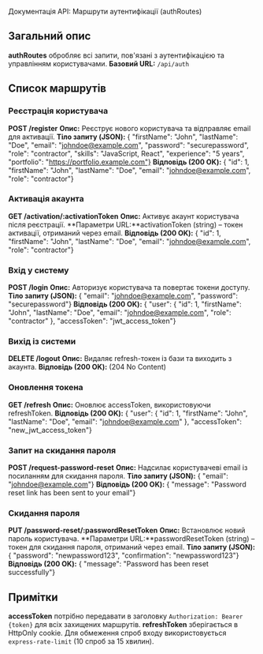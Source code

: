 Документація API: Маршрути аутентифікації (authRoutes)
## Загальний опис
**authRoutes** обробляє всі запити, пов'язані з аутентифікацією та управлінням користувачами.
**Базовий URL:** `/api/auth`
## Список маршрутів
### Реєстрація користувача
**POST /register**
**Опис:** Реєструє нового користувача та відправляє email для активації.
**Тіло запиту (JSON):**
{  "firstName": "John",  "lastName": "Doe",  "email": "johndoe@example.com",  "password": "securepassword",  "role": "contractor",  "skills": "JavaScript, React",  "experience": "5 years",  "portfolio": "https://portfolio.example.com"}
**Відповідь (200 OK):**
{  "id": 1,  "firstName": "John",  "lastName": "Doe",  "email": "johndoe@example.com",  "role": "contractor"}
### Активація акаунта
**GET /activation/:activationToken**
**Опис:** Активує акаунт користувача після реєстрації.
**Параметри URL:**activationToken (string) – токен активації, отриманий через email.
**Відповідь (200 OK):**
{  "id": 1,  "firstName": "John",  "lastName": "Doe",  "email": "johndoe@example.com",  "role": "contractor"}
### Вхід у систему
**POST /login**
**Опис:** Авторизує користувача та повертає токени доступу.
**Тіло запиту (JSON):**
{  "email": "johndoe@example.com",  "password": "securepassword"}
**Відповідь (200 OK):**
{  "user": {    "id": 1,    "firstName": "John",    "lastName": "Doe",    "email": "johndoe@example.com",    "role": "contractor"  },  "accessToken": "jwt_access_token"}
### Вихід із системи
**DELETE /logout**
**Опис:** Видаляє refresh-токен із бази та виходить з акаунта.
**Відповідь (200 OK):**
(204 No Content)
### Оновлення токена
**GET /refresh**
**Опис:** Оновлює accessToken, використовуючи refreshToken.
**Відповідь (200 OK):**
{  "user": {    "id": 1,    "firstName": "John",    "lastName": "Doe",    "email": "johndoe@example.com"  },  "accessToken": "new_jwt_access_token"}
### Запит на скидання пароля
**POST /request-password-reset**
**Опис:** Надсилає користувачеві email із посиланням для скидання пароля.
**Тіло запиту (JSON):**
{  "email": "johndoe@example.com"}
**Відповідь (200 OK):**
{  "message": "Password reset link has been sent to your email"}
### Скидання пароля
**PUT /password-reset/:passwordResetToken**
**Опис:** Встановлює новий пароль користувача.
**Параметри URL:**passwordResetToken (string) – токен для скидання пароля, отриманий через email.
**Тіло запиту (JSON):**
{  "password": "newpassword123",  "confirmation": "newpassword123"}
**Відповідь (200 OK):**
{  "message": "Password has been reset successfully"}
## Примітки
**accessToken** потрібно передавати в заголовку `Authorization: Bearer {token}` для всіх захищених маршрутів.
**refreshToken** зберігається в HttpOnly cookie.
Для обмеження спроб входу використовується `express-rate-limit` (10 спроб за 15 хвилин).